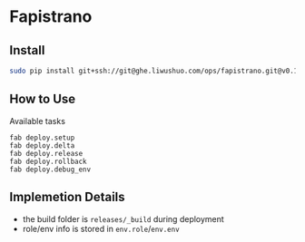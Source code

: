 # Fapistrano

## Install

``` bash
sudo pip install git+ssh://git@ghe.liwushuo.com/ops/fapistrano.git@v0.1.0#egg=fapistrano-0.1.0
```

## How to Use

Available tasks

```
fab deploy.setup
fab deploy.delta
fab deploy.release
fab deploy.rollback
fab deploy.debug_env
```

## Implemetion Details

- the build folder is `releases/_build` during deployment
- role/env info is stored in `env.role`/`env.env`
